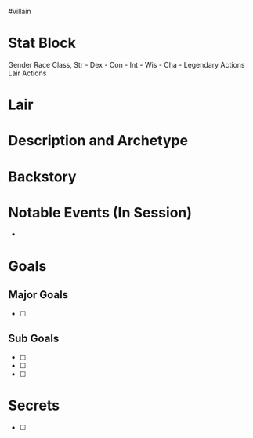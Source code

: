#villain 
# Stat Block
Gender Race Class, Str - Dex - Con - Int - Wis - Cha -
Legendary Actions
Lair Actions
# Lair

# Description and Archetype

# Backstory

# Notable Events (In Session)
- 

# Goals
## Major Goals
- [ ] 

## Sub Goals
- [ ] 
- [ ] 
- [ ] 

# Secrets
- [ ] 